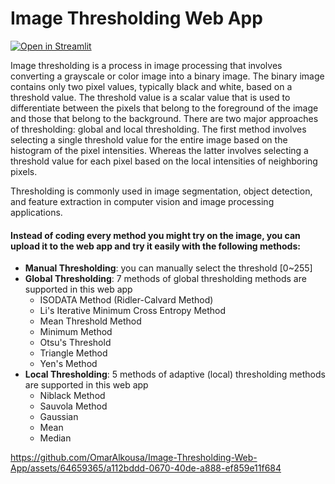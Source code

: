 # Image Thresholding Web App

[![**Open in Streamlit**](https://static.streamlit.io/badges/streamlit_badge_black_white.svg)]()

Image thresholding is a process in image processing that involves converting a grayscale or color image into a binary image. The binary image contains only two pixel values, typically black and white, based on a threshold value. The threshold value is a scalar value that is used to differentiate between the pixels that belong to the foreground of the image and those that belong to the background. There are two major approaches of thresholding: global and local thresholding. The first method involves selecting a single threshold value for the entire image based on the histogram of the pixel intensities. Whereas the latter involves selecting a threshold value for each pixel based on the local intensities of neighboring pixels.

Thresholding is commonly used in image segmentation, object detection, and feature extraction in computer vision and image processing applications.

#### Instead of coding every method you might try on the image, you can upload it to the web app and try it easily with the following methods:

- **Manual Thresholding**: you can manually select the threshold [0~255]
- **Global Thresholding**: 7 methods of global thresholding methods are supported in this web app
  - ISODATA Method (Ridler-Calvard Method)
  - Li's Iterative Minimum Cross Entropy Method
  - Mean Threshold Method
  - Minimum Method
  - Otsu's Threshold
  - Triangle Method
  - Yen's Method
- **Local Thresholding**: 5 methods of adaptive (local) thresholding methods are supported in this web app
  - Niblack Method
  - Sauvola Method
  - Gaussian
  - Mean
  - Median



https://github.com/OmarAlkousa/Image-Thresholding-Web-App/assets/64659365/a112bddd-0670-40de-a888-ef859e11f684

